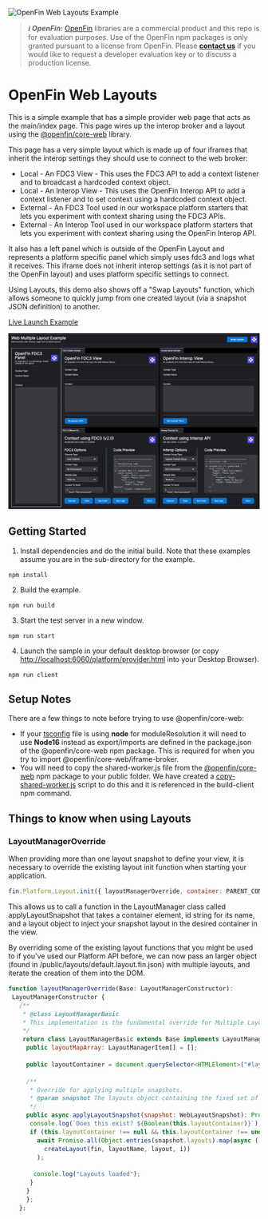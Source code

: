![OpenFin Web Layouts Example](../../assets/openfin-web-starter.png)

> **_:information_source: OpenFin:_** [OpenFin](https://www.openfin.co/) libraries are a commercial product and this repo is for evaluation purposes. Use of the OpenFin npm packages is only granted pursuant to a license from OpenFin. Please [**contact us**](https://www.openfin.co/contact/) if you would like to request a developer evaluation key or to discuss a production license.

# OpenFin Web Layouts

This is a simple example that has a simple provider web page that acts as the main/index page. This page wires up the interop broker and a layout using the [@openfin/core-web](https://www.npmjs.com/package/@openfin/core-web) library.

This page has a very simple layout which is made up of four iframes that inherit the interop settings they should use to connect to the web broker:

- Local - An FDC3 View - This uses the FDC3 API to add a context listener and to broadcast a hardcoded context object.
- Local - An Interop View - This uses the OpenFin Interop API to add a context listener and to set context using a hardcoded context object.
- External - An FDC3 Tool used in our workspace platform starters that lets you experiment with context sharing using the FDC3 APIs.
- External - An Interop Tool used in our workspace platform starters that lets you experiment with context sharing using the OpenFin Interop API.

It also has a left panel which is outside of the OpenFin Layout and represents a platform specific panel which simply uses fdc3 and logs what it receives. This iframe does not inherit interop settings (as it is not part of the OpenFin layout) and uses platform specific settings to connect.

Using Layouts, this demo also shows off a "Swap Layouts" function, which allows someone to quickly jump from one created layout (via a snapshot JSON definition) to another.

[Live Launch Example](https://built-on-openfin.github.io/web-starter/web/v21.0.0/web-layout/platform/provider.html)

![OpenFin Web Multi Layout Example](./docs/web-layout.png)

## Getting Started

1. Install dependencies and do the initial build. Note that these examples assume you are in the sub-directory for the example.

```shell
npm install
```

2. Build the example.

```shell
npm run build
```

3. Start the test server in a new window.

```shell
npm run start
```

4. Launch the sample in your default desktop browser (or copy <http://localhost:6060/platform/provider.html> into your Desktop Browser).

```shell
npm run client
```

## Setup Notes

There are a few things to note before trying to use @openfin/core-web:

- If your [tsconfig](./client/tsconfig.json) file is using **node** for moduleResolution it will need to use **Node16** instead as export/imports are defined in the package.json of the @openfin/core-web npm package. This is required for when you try to import @openfin/core-web/iframe-broker.
- You will need to copy the shared-worker.js file from the [@openfin/core-web](https://www.npmjs.com/package/@openfin/core-web) npm package to your public folder. We have created a [copy-shared-worker.js](./scripts/copy-shared-worker.js) script to do this and it is referenced in the build-client npm command.

## Things to know when using Layouts

### LayoutManagerOverride

When providing more than one layout snapshot to define your view, it is necessary to override the existing layout init function when starting your application.

```javascript
fin.Platform.Layout.init({ layoutManagerOverride, container: PARENT_CONTAINER });
```

This allows us to call a function in the LayoutManager class called applyLayoutSnapshot that takes a container element, id string for its name, and a layout object to inject your snapshot layout in the desired container in the view.

By overriding some of the existing layout functions that you might be used to if you've used our Platform API before, we can now pass an larger object (found in /public/layouts/default.layout.fin.json) with multiple layouts, and iterate the creation of them into the DOM.

```javascript
function layoutManagerOverride(Base: LayoutManagerConstructor):
 LayoutManagerConstructor {
   /**
    * @class LayoutManagerBasic
    * This implementation is the fundamental override for Multiple Layouts in Web.
    */
    return class LayoutManagerBasic extends Base implements LayoutManager {
     public layoutMapArray: LayoutManagerItem[] = [];

     public layoutContainer = document.querySelector<HTMLElement>("#layout_container");

     /**
      * Override for applying multiple snapshots.
      * @param snapshot The layouts object containing the fixed set of available layouts.
      */
     public async applyLayoutSnapshot(snapshot: WebLayoutSnapshot): Promise<void> {
      console.log(`Does this exist? ${Boolean(this.layoutContainer)}`);
      if (this.layoutContainer !== null && this.layoutContainer !== undefined) {
        await Promise.all(Object.entries(snapshot.layouts).map(async ([layoutName, layout], i) =>
          createLayout(fin, layoutName, layout, i))
        );

       console.log("Layouts loaded");
      }
     }
     };
   };
```
